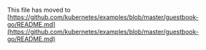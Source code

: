 This file has moved to [https://github.com/kubernetes/examples/blob/master/guestbook-go/README.md](https://github.com/kubernetes/examples/blob/master/guestbook-go/README.md)
